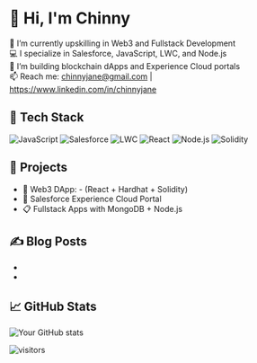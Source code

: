 # 👋 Hi, I'm Chinny

🌱 I’m currently upskilling in Web3 and Fullstack Development  
💻 I specialize in Salesforce, JavaScript, LWC, and Node.js  
🔗 I’m building blockchain dApps and Experience Cloud portals  
📫 Reach me: chinnyjane@gmail.com | https://www.linkedin.com/in/chinnyjane 

## 🔧 Tech Stack
![JavaScript](https://img.shields.io/badge/-JavaScript-yellow?style=flat&logo=javascript)
![Salesforce](https://img.shields.io/badge/-Salesforce-blue?style=flat&logo=salesforce)
![LWC](https://img.shields.io/badge/-LWC-29a6d6?style=flat)
![React](https://img.shields.io/badge/-React-61DAFB?style=flat&logo=react)
![Node.js](https://img.shields.io/badge/-Node.js-green?style=flat&logo=node.js)
![Solidity](https://img.shields.io/badge/-Solidity-363636?style=flat&logo=solidity)

## 📘 Projects 
- 🚀 Web3 DApp: - (React + Hardhat + Solidity)
- 🧩 Salesforce Experience Cloud Portal 
- 📋 Fullstack Apps with MongoDB + Node.js

## ✍️ Blog Posts
- 
- 

## 📈 GitHub Stats
![Your GitHub stats](https://github-readme-stats.vercel.app/api?username=chinnyjane&show_icons=true&hide=stars&count_private=true&theme=transparent)

![visitors](https://visitor-badge.glitch.me/badge?page_id=yourusername)

